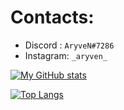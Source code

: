 # Contacts:
- Discord : `AryveN#7286`
- Instagram: `_aryven_`

[![My GitHub stats](https://github-readme-stats.vercel.app/api?username=aryven&show_icons=true&theme=dark&count_private=true&hide=prs,issues,contribs&hide_title=false)](https://github.com/anuraghazra/github-readme-stats) 

[![Top Langs](https://github-readme-stats.vercel.app/api/top-langs/?username=anuraghazra&hide_title=false&layout=compact&theme=dark&langs_count=10)](https://github.com/anuraghazra/github-readme-stats)
